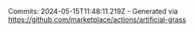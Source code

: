 Commits: 2024-05-15T11:48:11.219Z - Generated via https://github.com/marketplace/actions/artificial-grass
<br>
